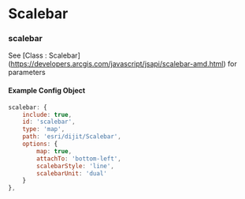 # Scalebar

### scalebar
See [Class : Scalebar] (https://developers.arcgis.com/javascript/jsapi/scalebar-amd.html) for parameters
#### Example Config Object
``` javascript
scalebar: {
    include: true,
    id: 'scalebar',
    type: 'map',
    path: 'esri/dijit/Scalebar',
    options: {
        map: true,
        attachTo: 'bottom-left',
        scalebarStyle: 'line',
        scalebarUnit: 'dual'
    }
},
```
